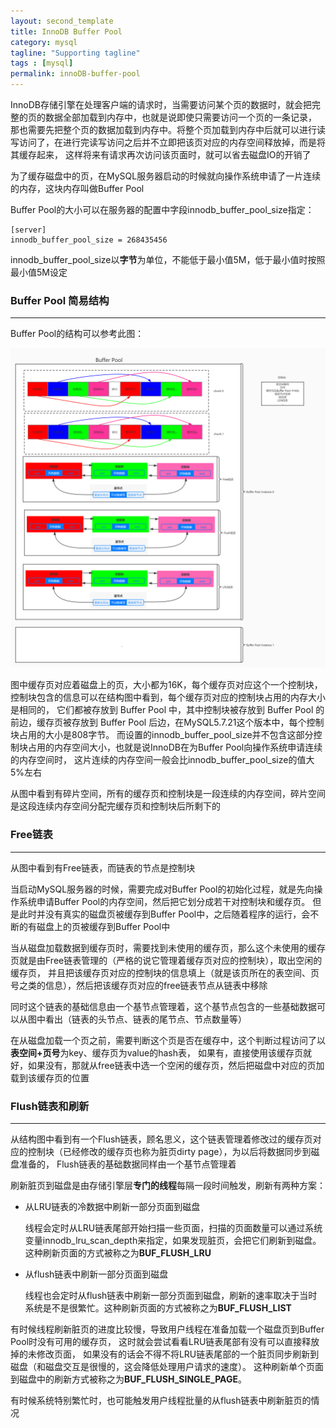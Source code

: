 ```yaml
---
layout: second_template
title: InnoDB Buffer Pool
category: mysql
tagline: "Supporting tagline"
tags : [mysql]
permalink: innoDB-buffer-pool
---
```


[Buffer_Pool]:assets/themes/my_blog/img/Buffer_Pool.jpg

InnoDB存储引擎在处理客户端的请求时，当需要访问某个页的数据时，就会把完整的页的数据全部加载到内存中，也就是说即使只需要访问一个页的一条记录，
那也需要先把整个页的数据加载到内存中。将整个页加载到内存中后就可以进行读写访问了，在进行完读写访问之后并不立即把该页对应的内存空间释放掉，而是将其缓存起来，
这样将来有请求再次访问该页面时，就可以省去磁盘IO的开销了

为了缓存磁盘中的页，在MySQL服务器启动的时候就向操作系统申请了一片连续的内存，这块内存叫做Buffer Pool

Buffer Pool的大小可以在服务器的配置中字段innodb_buffer_pool_size指定：

	[server]
	innodb_buffer_pool_size = 268435456
	
innodb_buffer_pool_size以**字节**为单位，不能低于最小值5M，低于最小值时按照最小值5M设定

### Buffer Pool 简易结构
--------------------------------------------------

Buffer Pool的结构可以参考此图：

![Alt text][Buffer_Pool]

图中缓存页对应着磁盘上的页，大小都为16K，每个缓存页对应这个一个控制块，控制块包含的信息可以在结构图中看到，每个缓存页对应的控制块占用的内存大小是相同的，
它们都被存放到 Buffer Pool 中，其中控制块被存放到 Buffer Pool 的前边，缓存页被存放到 Buffer Pool 后边，在MySQL5.7.21这个版本中，每个控制块占用的大小是808字节。
而设置的innodb_buffer_pool_size并不包含这部分控制块占用的内存空间大小，也就是说InnoDB在为Buffer Pool向操作系统申请连续的内存空间时，
这片连续的内存空间一般会比innodb_buffer_pool_size的值大5%左右

从图中看到有碎片空间，所有的缓存页和控制块是一段连续的内存空间，碎片空间是这段连续内存空间分配完缓存页和控制块后所剩下的

### Free链表
--------------------------------------------------

从图中看到有Free链表，而链表的节点是控制块

当启动MySQL服务器的时候，需要完成对Buffer Pool的初始化过程，就是先向操作系统申请Buffer Pool的内存空间，然后把它划分成若干对控制块和缓存页。
但是此时并没有真实的磁盘页被缓存到Buffer Pool中，之后随着程序的运行，会不断的有磁盘上的页被缓存到Buffer Pool中

当从磁盘加载数据到缓存页时，需要找到未使用的缓存页，那么这个未使用的缓存页就是由Free链表管理的（严格的说它管理着缓存页对应的控制块），取出空闲的缓存页，
并且把该缓存页对应的控制块的信息填上（就是该页所在的表空间、页号之类的信息），然后把该缓存页对应的free链表节点从链表中移除

同时这个链表的基础信息由一个基节点管理着，这个基节点包含的一些基础数据可以从图中看出（链表的头节点、链表的尾节点、节点数量等）

在从磁盘加载一个页之前，需要判断这个页是否在缓存中，这个判断过程访问了以**表空间+页号**为key、缓存页为value的hash表，
如果有，直接使用该缓存页就好，如果没有，那就从free链表中选一个空闲的缓存页，然后把磁盘中对应的页加载到该缓存页的位置

### Flush链表和刷新
--------------------------------------------------

从结构图中看到有一个Flush链表，顾名思义，这个链表管理着修改过的缓存页对应的控制块（已经修改的缓存页也称为脏页dirty page），为以后将数据同步到磁盘准备的，
Flush链表的基础数据同样由一个基节点管理着

刷新脏页到磁盘是由存储引擎层**专门的线程**每隔一段时间触发，刷新有两种方案：

* 从LRU链表的冷数据中刷新一部分页面到磁盘

	线程会定时从LRU链表尾部开始扫描一些页面，扫描的页面数量可以通过系统变量innodb_lru_scan_depth来指定，如果发现脏页，会把它们刷新到磁盘。
	这种刷新页面的方式被称之为**BUF_FLUSH_LRU**
	
* 从flush链表中刷新一部分页面到磁盘

	线程也会定时从flush链表中刷新一部分页面到磁盘，刷新的速率取决于当时系统是不是很繁忙。这种刷新页面的方式被称之为**BUF_FLUSH_LIST**
	
有时候线程刷新脏页的进度比较慢，导致用户线程在准备加载一个磁盘页到Buffer Pool时没有可用的缓存页，
这时就会尝试看看LRU链表尾部有没有可以直接释放掉的未修改页面，
如果没有的话会不得不将LRU链表尾部的一个脏页同步刷新到磁盘（和磁盘交互是很慢的，这会降低处理用户请求的速度）。
这种刷新单个页面到磁盘中的刷新方式被称之为**BUF_FLUSH_SINGLE_PAGE**。

有时候系统特别繁忙时，也可能触发用户线程批量的从flush链表中刷新脏页的情况